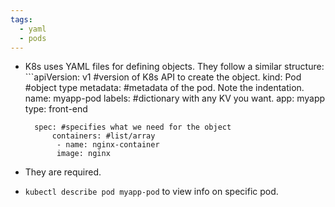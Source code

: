 ```yaml
---
tags:
  - yaml
  - pods
---
```


- K8s uses YAML files for defining objects. They follow a similar structure:
		```apiVersion: v1 #version of K8s API to create the object.
		kind: Pod #object type
		metadata: #metadata of the pod. Note the indentation.
		  name: myapp-pod
		  labels: #dictionary with any KV you want.
			  app: myapp
			  type: front-end 
		
		spec: #specifies what we need for the object
			containers: #list/array
			 - name: nginx-container
			 image: nginx
- They are required.
- `kubectl describe pod myapp-pod` to view info on specific pod.